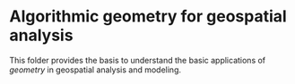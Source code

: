 # Algorithmic geometry for geospatial analysis 
This folder provides the basis to understand the basic applications of *geometry* in geospatial analysis and modeling.
